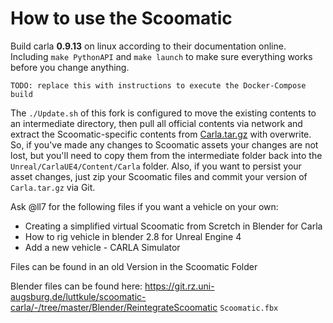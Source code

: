 # How to use the Scoomatic

Build carla **0.9.13** on linux according to their documentation online. Including `make PythonAPI`
and `make launch` to make sure everything works before you change anything.

`TODO: replace this with instructions to execute the Docker-Compose build`

The `./Update.sh` of this fork is configured to move the existing contents to an intermediate directory,
then pull all official contents via network and extract the Scoomatic-specific contents
from [Carla.tar.gz](./Carla.tar.gz) with overwrite. So, if you've made any changes to Scoomatic assets
your changes are not lost, but you'll need to copy them from the intermediate folder back into
the `Unreal/CarlaUE4/Content/Carla` folder. Also, if you want to persist your asset changes,
just zip your Scoomatic files and commit your version of `Carla.tar.gz` via Git.

Ask @ll7 for the following files if you want a vehicle on your own:

- Creating a simplified virtual Scoomatic from Scretch in Blender for Carla
- How to rig vehicle in blender 2.8 for Unreal Engine 4
- Add a new vehicle - CARLA Simulator

Files can be found in an old Version in the Scoomatic Folder

Blender files can be found here:
https://git.rz.uni-augsburg.de/luttkule/scoomatic-carla/-/tree/master/Blender/ReintegrateScoomatic
`Scoomatic.fbx`
